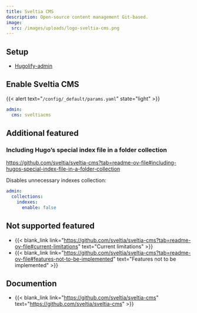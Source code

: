 ```yaml
---
title: Sveltia CMS
description: Open-source content management Git-based.
image:
  src: /images/uploads/logo-sveltia-cms.png
---
```


## Setup

- [Hugolify-admin](../setup/)

## Enable Sveltia CMS

{{< alert text="`/config/_default/params.yaml`" state="light" >}}

```yml
admin:
  cms: sveltiacms
```

## Additional featured

### Including Hugo’s special index file in a folder collection

https://github.com/sveltia/sveltia-cms?tab=readme-ov-file#including-hugos-special-index-file-in-a-folder-collection

Disables unnecessary indexes collection:

```yaml
admin:
  collections:
    indexes:
      enable: false
```

## Not supported featured

- {{< blank_link link="https://github.com/sveltia/sveltia-cms?tab=readme-ov-file#current-limitations" text="Current limitations" >}}
- {{< blank_link link="https://github.com/sveltia/sveltia-cms?tab=readme-ov-file#features-not-to-be-implemented" text="Features not to be implemented" >}}

## Documention

- {{< blank_link link="https://github.com/sveltia/sveltia-cms" text="https://github.com/sveltia/sveltia-cms" >}}